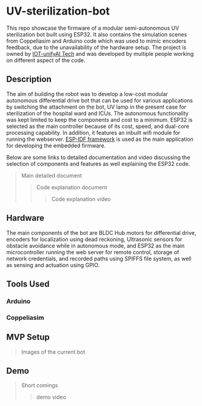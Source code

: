 # UV-sterilization-bot
This repo showcase the firmware of a modular semi-autonomous UV sterilization bot built using ESP32. It also contains the simulation scenes from Coppeliasim and Arduino code which was used to mimic encoders feedback, due to the unavailability of the hardware setup. The project is owned by [IOT-unifyAI Tech](https://www.linkedin.com/company/iot-unifyai-tech/about/) and was developed by multiple people working on different aspect of the code. 

## Description
The aim of building the robot was to develop a low-cost modular autonomous differential drive bot that can be used for various applications by switching the attachment on the bot, UV lamp in the present case for sterilization of the hospital ward and ICUs. The autonomous functionality was kept limited to keep the components and cost to a minimum. ESP32 is selected as the main controller because of its cost, speed, and dual-core processing capability. In addition, it features an inbuilt wifi module for running the webserver. [ESP-IDF framework](https://github.com/espressif/esp-idf) is used as the main application for developing the embedded firmware.

Below are some links to detailed documentation and video discussing the selection of components and features as well explaining the ESP32 code.

>Main detailed document
>>Code explanation document
>>>Code explanation video 

## Hardware
The main components of the bot are BLDC Hub motors for differential drive, encoders for localization using dead reckoning, Ultrasonic sensors for obstacle avoidance while in autonomous mode, and ESP32 as the main microcontroller running the web server for remote control, storage of network credentials, and recorded paths using SPIFFS file system, as well as sensing and actuation using GPIO.

## Tools Used
### Arduino
### Coppeliasim
## MVP Setup
>Images of the current bot
## Demo
>Short comings
>>demo video
